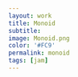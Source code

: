 ```yaml
---
layout: work
title: Monoid
subtitle:
image: Monoid.png
color: '#FC9'
permalink: monoid
tags: [jam]
---
```

